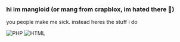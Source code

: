 ### hi im mangloid (or mang from crapblox, im hated there :troll:)
you people make me sick. instead heres the stuff i do

![PHP](https://img.shields.io/badge/PHP-777BB4?logo=php&logoColor=fff&style=flat-square#956f2e0)
![HTML](https://img.shields.io/badge/HTML-777BB4?logo=html&logoColor=fff&style=flat-square#956f2e0)
